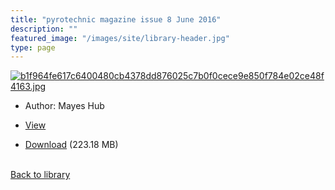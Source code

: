 ```yaml
---
title: "pyrotechnic magazine issue 8 June 2016"
description: ""
featured_image: "/images/site/library-header.jpg"
type: page
---
```


<a href="https://drive.google.com/uc?export=view&id=1zGjBAjH8eyCHNhPt7zXtwrtXRjfopG29" target="_blank">![b1f964fe617c6400480cb4378dd876025c7b0f0cece9e850f784e02ce48f4163.jpg](/images/library/b1f964fe617c6400480cb4378dd876025c7b0f0cece9e850f784e02ce48f4163.jpg)</a>
* Author: Mayes Hub
* <a href="https://drive.google.com/uc?export=view&id=1zGjBAjH8eyCHNhPt7zXtwrtXRjfopG29" target="_blank">View</a>

* [Download](https://drive.google.com/uc?export=download&id=1zGjBAjH8eyCHNhPt7zXtwrtXRjfopG29) (223.18 MB)

<br />[Back to library](/library/)
